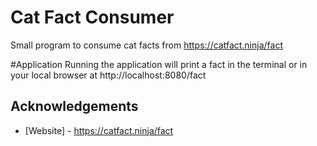 
# Cat Fact Consumer

Small program to consume cat facts from https://catfact.ninja/fact

#Application
Running the application  will print a fact in the terminal or in your 
local browser at http://localhost:8080/fact


## Acknowledgements
- [Website] - https://catfact.ninja/fact


 